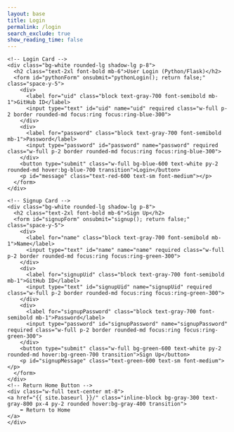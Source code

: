 ```yaml
---
layout: base
title: Login
permalink: /login
search_exclude: true
show_reading_time: false 
---
```


<div class="min-h-screen bg-gray-100 flex items-center justify-center px-4 py-12">
  <div class="grid grid-cols-1 md:grid-cols-2 gap-10 w-full max-w-5xl">
    
    <!-- Login Card -->
    <div class="bg-white rounded-lg shadow-lg p-8">
      <h2 class="text-2xl font-bold mb-6">User Login (Python/Flask)</h2>
      <form id="pythonForm" onsubmit="pythonLogin(); return false;" class="space-y-5">
        <div>
          <label for="uid" class="block text-gray-700 font-semibold mb-1">GitHub ID</label>
          <input type="text" id="uid" name="uid" required class="w-full p-2 border rounded-md focus:ring focus:ring-blue-300">
        </div>
        <div>
          <label for="password" class="block text-gray-700 font-semibold mb-1">Password</label>
          <input type="password" id="password" name="password" required class="w-full p-2 border rounded-md focus:ring focus:ring-blue-300">
        </div>
        <button type="submit" class="w-full bg-blue-600 text-white py-2 rounded-md hover:bg-blue-700 transition">Login</button>
        <p id="message" class="text-red-600 text-sm font-medium"></p>
      </form>
    </div>

    <!-- Signup Card -->
    <div class="bg-white rounded-lg shadow-lg p-8">
      <h2 class="text-2xl font-bold mb-6">Sign Up</h2>
      <form id="signupForm" onsubmit="signup(); return false;" class="space-y-5">
        <div>
          <label for="name" class="block text-gray-700 font-semibold mb-1">Name</label>
          <input type="text" id="name" name="name" required class="w-full p-2 border rounded-md focus:ring focus:ring-green-300">
        </div>
        <div>
          <label for="signupUid" class="block text-gray-700 font-semibold mb-1">GitHub ID</label>
          <input type="text" id="signupUid" name="signupUid" required class="w-full p-2 border rounded-md focus:ring focus:ring-green-300">
        </div>
        <div>
          <label for="signupPassword" class="block text-gray-700 font-semibold mb-1">Password</label>
          <input type="password" id="signupPassword" name="signupPassword" required class="w-full p-2 border rounded-md focus:ring focus:ring-green-300">
        </div>
        <button type="submit" class="w-full bg-green-600 text-white py-2 rounded-md hover:bg-green-700 transition">Sign Up</button>
        <p id="signupMessage" class="text-green-600 text-sm font-medium"></p>
      </form>
    </div>
    <!-- Return Home Button -->
    <div class="w-full text-center mt-8">
    <a href="{{ site.baseurl }}/" class="inline-block bg-gray-300 text-gray-800 px-4 py-2 rounded hover:bg-gray-400 transition">
        ⬅️ Return to Home
    </a>
    </div>

  </div>
</div>


<script type="module">
    import { login, pythonURI, fetchOptions } from '{{site.baseurl}}/assets/js/api/config.js';

    // Function to handle Python login
    window.pythonLogin = function() {
        const options = {
            URL: `${pythonURI}/api/authenticate`,
            callback: pythonDatabase,
            message: "message",
            method: "POST",
            cache: "no-cache",
            body: {
                uid: document.getElementById("uid").value,
                password: document.getElementById("password").value,
            }
        };
        login(options);
    }

    // Function to handle signup
    window.signup = function() {
    const signupButton = document.querySelector(".signup-card button");

    // Disable the button and change its color
    signupButton.disabled = true;
    signupButton.style.backgroundColor = '#d3d3d3'; // Light gray to indicate disabled state

    const signupOptions = {
        URL: `${pythonURI}/api/user`,
        method: "POST",
        cache: "no-cache",
        body: {
            name: document.getElementById("name").value,
            uid: document.getElementById("signupUid").value,
            password: document.getElementById("signupPassword").value,
        }
    };

    fetch(signupOptions.URL, {
        method: signupOptions.method,
        headers: {
            "Content-Type": "application/json"
        },
        body: JSON.stringify(signupOptions.body)
    })
    .then(response => {
        if (!response.ok) {
            throw new Error(`Signup failed: ${response.status}`);
        }
        return response.json();
    })
    .then(data => {
        document.getElementById("signupMessage").textContent = "Signup successful!";
        // Optionally redirect to login page or handle as needed
        // window.location.href = '{{site.baseurl}}/';
    })
    .catch(error => {
        console.error("Signup Error:", error);
        document.getElementById("signupMessage").textContent = `Signup Error: ${error.message}`;
        // Re-enable the button if there is an error
        signupButton.disabled = false;
        signupButton.style.backgroundColor = ''; // Reset to default color
    });
}


    // Function to fetch and display Python data
    function pythonDatabase() {
        const URL = `${pythonURI}/api/id`;

        fetch(URL, fetchOptions)
            .then(response => {
                if (!response.ok) {
                    throw new Error(`Flask server response: ${response.status}`);
                }
                return response.json();
            })
            .then(data => {
                window.location.href = '{{site.baseurl}}/';
            })
            .catch(error => {
                console.error("Python Database Error:", error);
                const errorMsg = `Python Database Error: ${error.message}`;
            });
    }
</script>
